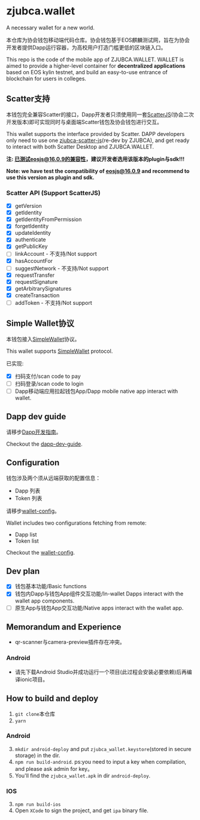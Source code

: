 # zjubca.wallet
A necessary wallet for a new world.

本仓库为协会钱包移动端代码仓库。协会钱包基于EOS麒麟测试网，旨在为协会开发者提供Dapp运行容器，为高校用户打造门槛更低的区块链入口。

This repo is the code of the mobile app of ZJUBCA.WALLET. WALLET is aimed to provide a higher-level container for **decentralized applications** based on EOS kylin testnet, and build an easy-to-use entrance of blockchain for users in colleges.

## Scatter支持

本钱包完全兼容Scatter的接口，Dapp开发者只须使用同一套[ScatterJS](https://github.com/Blockchain-zju/zjubca-scatter-js)(协会二次开发版本)即可实现同时与桌面端Scatter钱包及协会钱包进行交互。

This wallet supports the interface provided by Scatter. DAPP developers only need to use one [zjubca-scatter-js](https://github.com/Blockchain-zju/zjubca-scatter-js)(re-dev by ZJUBCA), and get ready to interact with both Scatter Desktop and ZJUBCA.WALLET.

**注: 已测试eosjs@16.0.9的兼容性，建议开发者选用该版本的plugin与sdk!!!**

**Note: we have test the compatibility of eosjs@16.0.9 and recommend to use this version as plugin and sdk.**

### Scatter API (Support ScatterJS)
- [x] getVersion
- [x] getIdentity
- [x] getIdentityFromPermission
- [x] forgetIdentity
- [x] updateIdentity
- [x] authenticate
- [x] getPublicKey
- [ ] linkAccount - 不支持/Not support
- [x] hasAccountFor
- [ ] suggestNetwork - 不支持/Not support
- [x] requestTransfer
- [x] requestSignature
- [x] getArbitrarySignatures
- [x] createTransaction
- [ ] addToken - 不支持/Not support

## Simple Wallet协议

本钱包接入[SimpleWallet](https://github.com/southex/SimpleWallet)协议。

This wallet supports [SimpleWallet](https://github.com/southex/SimpleWallet) protocol.

已实现:
- [x] 扫码支付/scan code to pay
- [ ] 扫码登录/scan code to login
- [ ] Dapp移动端应用拉起钱包App/Dapp mobile native app interact with wallet.

## Dapp dev guide
请移步[Dapp开发指南](https://github.com/Blockchain-zju/dapp-dev-guide)。

Checkout the [dapp-dev-guide](https://github.com/Blockchain-zju/dapp-dev-guide).

## Configuration

钱包涉及两个须从远端获取的配置信息：

- Dapp 列表
- Token 列表

请移步[wallet-config](https://github.com/Blockchain-zju/wallet-config)。

Wallet includes two configurations fetching from remote:

- Dapp list
- Token list

Checkout the [wallet-config](https://github.com/Blockchain-zju/wallet-config).

## Dev plan
- [x] 钱包基本功能/Basic functions
- [x] 钱包内Dapp与钱包App组件交互功能/In-wallet Dapps interact with the wallet app components.
- [ ] 原生App与钱包App交互功能/Native apps interact with the wallet app.

## Memorandum and Experience
- qr-scanner与camera-preview插件存在冲突。

### Android
- 请先下载Android Studio并成功运行一个项目(此过程会安装必要依赖)后再编译ionic项目。

## How to build and deploy
1. `git clone`本仓库
2. `yarn`

### Android
3. `mkdir android-deploy` and put `zjubca_wallet.keystore`(stored in secure storage) in the dir. 
4. `npm run build-android`. ps:you need to input a key when compilation, and please ask admin for key。
5. You'll find the `zjubca_wallet.apk` in dir `android-deploy`.

### IOS
3. `npm run build-ios`
4. Open `XCode` to sign the project, and get `ipa` binary file.
